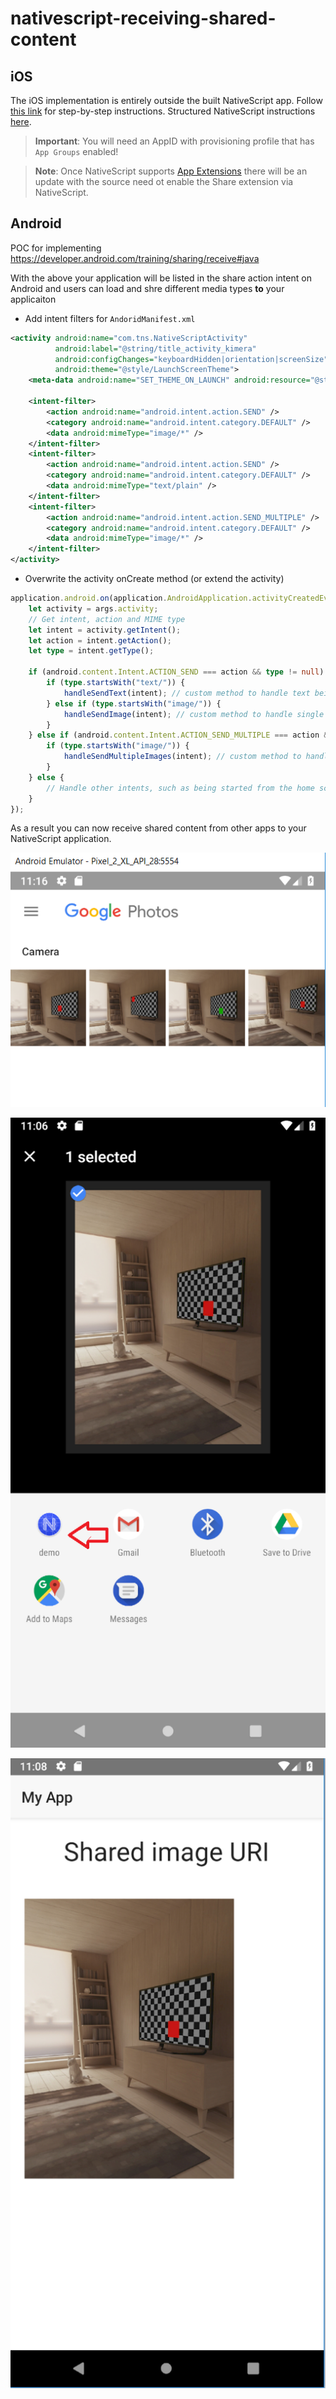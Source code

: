 # nativescript-receiving-shared-content

## iOS

The iOS implementation is entirely outside the built NativeScript app. Follow [this link](https://www.technetexperts.com/mobile/share-extension-in-ios-application-overview-with-example/) for step-by-step instructions. Structured NativeScript instructions [here](https://github.com/NickIliev/NS-Issues-2018-II/tree/master/test/share-extension).

> **Important**: You will need an AppID with provisioning profile that has `App Groups` enabled!

> **Note**: Once NativeScript supports [App Extensions](https://github.com/NativeScript/nativescript-cli/issues/3965) there will be an update with the source need ot enable the Share extension via NativeScript.

## Android

POC for implementing https://developer.android.com/training/sharing/receive#java

With the above your application will be listed in the share action intent on Android and users can load and shre different media types **to** your applicaiton

- Add intent filters for `AndoridManifest.xml`

```XML
<activity android:name="com.tns.NativeScriptActivity"
          android:label="@string/title_activity_kimera"
          android:configChanges="keyboardHidden|orientation|screenSize"
          android:theme="@style/LaunchScreenTheme">
    <meta-data android:name="SET_THEME_ON_LAUNCH" android:resource="@style/AppTheme" />

    <intent-filter>
        <action android:name="android.intent.action.SEND" />
        <category android:name="android.intent.category.DEFAULT" />
        <data android:mimeType="image/*" />
    </intent-filter>
    <intent-filter>
        <action android:name="android.intent.action.SEND" />
        <category android:name="android.intent.category.DEFAULT" />
        <data android:mimeType="text/plain" />
    </intent-filter>
    <intent-filter>
        <action android:name="android.intent.action.SEND_MULTIPLE" />
        <category android:name="android.intent.category.DEFAULT" />
        <data android:mimeType="image/*" />
    </intent-filter>
</activity>
```

- Overwrite the activity onCreate method (or extend the activity)

```TypeScript
application.android.on(application.AndroidApplication.activityCreatedEvent, function (args) {
    let activity = args.activity;
    // Get intent, action and MIME type
    let intent = activity.getIntent();
    let action = intent.getAction();
    let type = intent.getType();

    if (android.content.Intent.ACTION_SEND === action && type != null) {
        if (type.startsWith("text/")) {
            handleSendText(intent); // custom method to handle text being sent
        } else if (type.startsWith("image/")) {
            handleSendImage(intent); // custom method to handle single image being sent
        }
    } else if (android.content.Intent.ACTION_SEND_MULTIPLE === action && type != null) {
        if (type.startsWith("image/")) {
            handleSendMultipleImages(intent); // custom method to handle multiple images being sent
        }
    } else {
        // Handle other intents, such as being started from the home screen
    }
});
```


As a result you can now receive shared content from other apps to your NativeScript application.

![image one](./demo-001.png)

![image two](./demo-002.png)

![image three](./demo-003.png)

